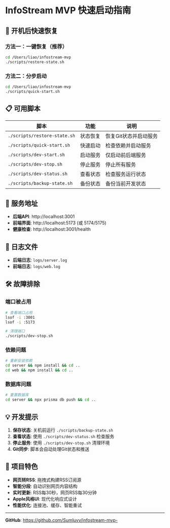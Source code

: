 # InfoStream MVP 快速启动指南

## 🚀 开机后快速恢复

### 方法一：一键恢复（推荐）
```bash
cd /Users/liao/infostream-mvp
./scripts/restore-state.sh
```

### 方法二：分步启动
```bash
cd /Users/liao/infostream-mvp
./scripts/quick-start.sh
```

## 📋 可用脚本

| 脚本 | 功能 | 说明 |
|------|------|------|
| `./scripts/restore-state.sh` | 状态恢复 | 恢复Git状态并启动服务 |
| `./scripts/quick-start.sh` | 快速启动 | 检查依赖并启动服务 |
| `./scripts/dev-start.sh` | 启动服务 | 仅启动前后端服务 |
| `./scripts/dev-stop.sh` | 停止服务 | 停止所有服务 |
| `./scripts/dev-status.sh` | 查看状态 | 检查服务运行状态 |
| `./scripts/backup-state.sh` | 备份状态 | 备份当前开发状态 |

## 🔧 服务地址

- **后端API**: http://localhost:3001
- **前端界面**: http://localhost:5173 (或 5174/5175)
- **健康检查**: http://localhost:3001/health

## 📝 日志文件

- **后端日志**: `logs/server.log`
- **前端日志**: `logs/web.log`

## 🛠️ 故障排除

### 端口被占用
```bash
# 查看端口占用
lsof -i :3001
lsof -i :5173

# 清理端口
./scripts/dev-stop.sh
```

### 依赖问题
```bash
# 重新安装依赖
cd server && npm install && cd ..
cd web && npm install && cd ..
```

### 数据库问题
```bash
# 重置数据库
cd server && npx prisma db push && cd ..
```

## 💡 开发提示

1. **保存状态**: 关机前运行 `./scripts/backup-state.sh`
2. **查看状态**: 使用 `./scripts/dev-status.sh` 检查服务
3. **停止服务**: 使用 `./scripts/dev-stop.sh` 清理环境
4. **Git同步**: 脚本会自动处理Git状态和推送

## 🎯 项目特色

- **网页转RSS**: 拖拽式构建RSS订阅源
- **智能分段**: 自动识别网页内容结构
- **实时更新**: RSS每30秒，网页RSS每30分钟
- **Apple风格UI**: 现代化响应式设计
- **性能优化**: 连接池、缓存、智能重试

---

**GitHub**: https://github.com/Sumluvv/infostream-mvp-
